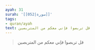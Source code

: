 ```yaml
---
ayah: 31
surah: '[[052|سورة]]'
tags:
- quran/ayah
text: قل تربصوا فإني معكم من المتربصين
---
```

> قل تربصوا فإني معكم من المتربصين
